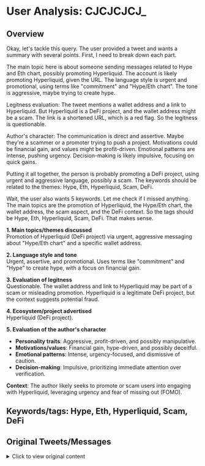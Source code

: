 # User Analysis: CJCJCJCJ_

## Overview

<think>
Okay, let's tackle this query. The user provided a tweet and wants a summary with several points. First, I need to break down each part.

The main topic here is about someone sending messages related to Hype and Eth chart, possibly promoting Hyperliquid. The account is likely promoting Hyperliquid, given the URL. The language style is urgent and promotional, using terms like "commitment" and "Hype/Eth chart". The tone is aggressive, maybe trying to create hype.

Legitness evaluation: The tweet mentions a wallet address and a link to Hyperliquid. But Hyperliquid is a DeFi project, and the wallet address might be a scam. The link is a shortened URL, which is a red flag. So the legitness is questionable.

Author's character: The communication is direct and assertive. Maybe they're a scammer or a promoter trying to push a project. Motivations could be financial gain, and values might be profit-driven. Emotional patterns are intense, pushing urgency. Decision-making is likely impulsive, focusing on quick gains.

Putting it all together, the person is probably promoting a DeFi project, using urgent and aggressive language, possibly a scam. The keywords should be related to the themes: Hype, Eth, Hyperliquid, Scam, DeFi.

Wait, the user also wants 5 keywords. Let me check if I missed anything. The main topics are the promotion of Hyperliquid, the Hype/Eth chart, the wallet address, the scam aspect, and the DeFi context. So the tags should be Hype, Eth, Hyperliquid, Scam, DeFi. That makes sense.
</think>

**1. Main topics/themes discussed**  
Promotion of Hyperliquid (DeFi project) via urgent, aggressive messaging about "Hype/Eth chart" and a specific wallet address.  

**2. Language style and tone**  
Urgent, assertive, and promotional. Uses terms like "commitment" and "Hype" to create hype, with a focus on financial gain.  

**3. Evaluation of legitness**  
Questionable. The wallet address and link to Hyperliquid may be part of a scam or misleading promotion. Hyperliquid is a legitimate DeFi project, but the context suggests potential fraud.  

**4. Ecosystem/project advertised**  
Hyperliquid (DeFi project).  

**5. Evaluation of the author's character**  
- **Personality traits**: Aggressive, profit-driven, and possibly manipulative.  
- **Motivations/values**: Financial gain, hype-driven, and possibly deceitful.  
- **Emotional patterns**: Intense, urgency-focused, and dismissive of caution.  
- **Decision-making**: Impulsive, prioritizing immediate attention over verification.  

**Context**: The author likely seeks to promote or scam users into engaging with Hyperliquid, leveraging urgency and fear of missing out (FOMO).  

**Keywords/tags**: Hype, Eth, Hyperliquid, Scam, DeFi
---
## Original Tweets/Messages

<details>
<summary>Click to view original content</summary>

| Type | Content |
|------|---------|
| messages | Someone is sending etherscan messages to a lot of people about Hype/Eth chart now this is commitment 

0x290ca4DA2c963deA5AE736469a5B8a53d64d4E6A

HYPERLIQUID https://t.co/GPbcCxX52b |

</details>
